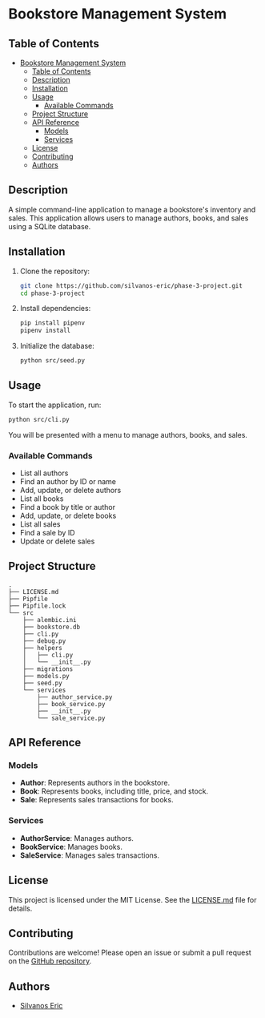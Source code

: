 # Bookstore Management System

## Table of Contents
- [Bookstore Management System](#bookstore-management-system)
  - [Table of Contents](#table-of-contents)
  - [Description](#description)
  - [Installation](#installation)
  - [Usage](#usage)
    - [Available Commands](#available-commands)
  - [Project Structure](#project-structure)
  - [API Reference](#api-reference)
    - [Models](#models)
    - [Services](#services)
  - [License](#license)
  - [Contributing](#contributing)
  - [Authors](#authors)

## Description
A simple command-line application to manage a bookstore's inventory and sales. This application allows users to manage authors, books, and sales using a SQLite database.

## Installation

1. Clone the repository:
   ```bash
   git clone https://github.com/silvanos-eric/phase-3-project.git
   cd phase-3-project
   ```

2. Install dependencies:
   ```bash
   pip install pipenv
   pipenv install
   ```

3. Initialize the database:
   ```bash
   python src/seed.py
   ```

## Usage

To start the application, run:
```bash
python src/cli.py
```

You will be presented with a menu to manage authors, books, and sales.

### Available Commands
- List all authors
- Find an author by ID or name
- Add, update, or delete authors
- List all books
- Find a book by title or author
- Add, update, or delete books
- List all sales
- Find a sale by ID
- Update or delete sales

## Project Structure
```
.
├── LICENSE.md
├── Pipfile
├── Pipfile.lock
└── src
    ├── alembic.ini
    ├── bookstore.db
    ├── cli.py
    ├── debug.py
    ├── helpers
    │   ├── cli.py
    │   └── __init__.py
    ├── migrations
    ├── models.py
    ├── seed.py
    └── services
        ├── author_service.py
        ├── book_service.py
        ├── __init__.py
        └── sale_service.py
```

## API Reference

### Models
- **Author**: Represents authors in the bookstore.
- **Book**: Represents books, including title, price, and stock.
- **Sale**: Represents sales transactions for books.

### Services
- **AuthorService**: Manages authors.
- **BookService**: Manages books.
- **SaleService**: Manages sales transactions.

## License
This project is licensed under the MIT License. See the [LICENSE.md](LICENSE.md) file for details.

## Contributing
Contributions are welcome! Please open an issue or submit a pull request on the [GitHub repository](https://github.com/silvanos-eric/phase-3-project.git).

## Authors
- [Silvanos Eric](https://github.com/silvanos-eric)
